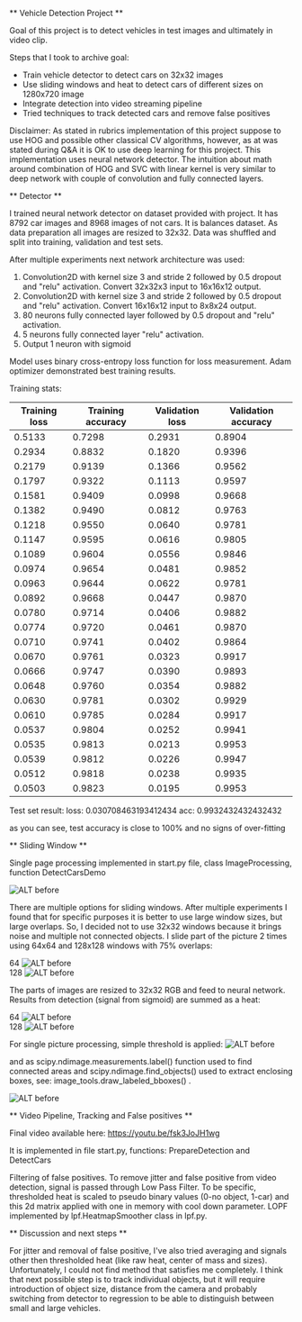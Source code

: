 ** Vehicle Detection Project **

Goal of this project is to detect vehicles in test images and ultimately in video clip.

Steps that I took to archive goal:
* Train vehicle detector to detect cars on 32x32 images
* Use sliding windows and heat to detect cars of different sizes on 1280x720 image
* Integrate detection into video streaming pipeline
* Tried techniques to track detected cars and remove false positives  

Disclaimer: As stated in rubrics implementation of this project suppose to use HOG and possible other classical CV algorithms, however, as at was stated during Q&A it is OK to use deep learning for this project.  This implementation uses neural network detector. The intuition about math around combination of HOG and SVC with linear kernel is very similar to deep network with couple of convolution and fully connected layers.    

** Detector **

I trained neural network detector on dataset provided with project. It has 8792 car images and 8968 images of not cars. It is balances dataset. As data preparation all images are resized to 32x32. Data was shuffled and split into training, validation and test sets.

After multiple experiments next network architecture was used:
1. Convolution2D with kernel size 3 and stride 2 followed by 0.5 dropout and "relu" activation. Convert 32x32x3 input to 16x16x12 output.
2. Convolution2D with kernel size 3 and stride 2 followed by 0.5 dropout and "relu" activation. Convert 16x16x12 input to 8x8x24 output.
3. 80 neurons fully connected layer followed by 0.5 dropout and "relu" activation.
3. 5 neurons fully connected layer "relu" activation.
5. Output 1 neuron with sigmoid

Model uses binary cross-entropy loss function for loss measurement. Adam optimizer demonstrated best training results.

Training stats:

|Training loss |Training accuracy |Validation loss| Validation accuracy|
|-------|-------|-------|------|
|0.5133 |0.7298 |0.2931 |0.8904|
|0.2934 |0.8832 |0.1820 |0.9396|
|0.2179 |0.9139 |0.1366 |0.9562|
|0.1797 |0.9322 |0.1113 |0.9597|
|0.1581 |0.9409 |0.0998 |0.9668|
|0.1382 |0.9490 |0.0812 |0.9763|
|0.1218 |0.9550 |0.0640 |0.9781|
|0.1147 |0.9595 |0.0616 |0.9805|
|0.1089 |0.9604 |0.0556 |0.9846|
|0.0974 |0.9654 |0.0481 |0.9852|
|0.0963 |0.9644 |0.0622 |0.9781|
|0.0892 |0.9668 |0.0447 |0.9870|
|0.0780 |0.9714 |0.0406 |0.9882|
|0.0774 |0.9720 |0.0461 |0.9870|
|0.0710 |0.9741 |0.0402 |0.9864|
|0.0670 |0.9761 |0.0323 |0.9917|
|0.0666 |0.9747 |0.0390 |0.9893|
|0.0648 |0.9760 |0.0354 |0.9882|
|0.0630 |0.9781 |0.0302 |0.9929|
|0.0610 |0.9785 |0.0284 |0.9917|
|0.0537 |0.9804 |0.0252 |0.9941|
|0.0535 |0.9813 |0.0213 |0.9953|
|0.0539 |0.9812 |0.0226 |0.9947|
|0.0512 |0.9818 |0.0238 |0.9935|
|0.0503 |0.9823 |0.0195 |0.9953|

Test set result:
loss: 0.030708463193412434
acc: 0.9932432432432432

as you can see, test accuracy is close to 100% and no signs of over-fitting

** Sliding Window **

Single page processing implemented in start.py file, class ImageProcessing, function DetectCarsDemo  

![ALT before](out/10_undistorted.png)     

There are multiple options for sliding windows. After multiple experiments I found that for specific purposes it is better to use large window sizes, but large overlaps. So, I decided not to use 32x32 windows because it brings noise and multiple not connected objects. I slide part of the picture 2 times using 64x64 and 128x128 windows with 75% overlaps:

64
![ALT before](out/12_1_boxes.png)     
128
![ALT before](out/12_2_boxes.png)

The parts of images are resized to 32x32 RGB and feed to neural network. Results from detection (signal from sigmoid) are summed as a heat:

64
![ALT before](out/13_1_heat.png)     
128
![ALT before](out/13_2_heat.png)

For single picture processing, simple threshold is applied:
![ALT before](out/14_total_heat.png)

and as scipy.ndimage.measurements.label() function used to find connected areas and scipy.ndimage.find_objects() used to extract enclosing boxes, see: image_tools.draw_labeled_bboxes() .

![ALT before](out/15_detected.png)

** Video Pipeline, Tracking and False positives **

Final video available here: https://youtu.be/fsk3JoJH1wg

It is implemented in file start.py, functions: PrepareDetection and DetectCars

Filtering of false positives. To remove jitter and false positive from video detection, signal is passed through Low Pass Filter. To be specific, thresholded heat is scaled to pseudo binary values (0-no object, 1-car) and this 2d matrix applied with one in memory with cool down parameter. LOPF implemented by lpf.HeatmapSmoother class in lpf.py.

** Discussion and next steps **

For jitter and removal of false positive, I've also tried averaging and signals other then thresholded heat (like raw heat, center of mass and sizes). Unfortunately, I could not find method that satisfies me completely. I think that next possible step is to track individual objects, but it will require introduction of object size, distance from the camera and probably switching from detector to regression to be able to distinguish between small and large vehicles.    
